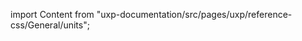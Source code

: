 
import Content from "uxp-documentation/src/pages/uxp/reference-css/General/units";

<Content query="product=photoshop"/>
